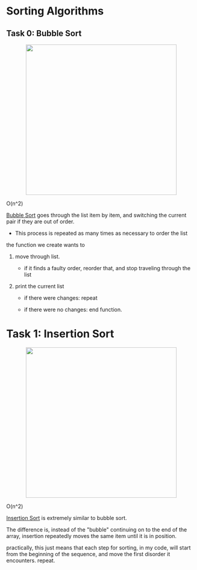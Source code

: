 # Sorting Algorithms

## Task 0: Bubble Sort

<p align="center">

  <img src="https://upload.wikimedia.org/wikipedia/commons/c/c8/Bubble-sort-example-300px.gif" width="400\"/>

<br>

O(n^2)

[Bubble Sort](https://en.wikipedia.org/wiki/Bubble_sort) goes through the list item by item, and switching the current pair if they are out of order.

- This process is repeated as many times as necessary to order the list

the function we create wants to

1. move through list.

	* if it finds a faulty order, reorder that, and stop traveling through the list

1. print the current list

	* if there were changes: repeat

	* if there were no changes: end function.


# Task 1: Insertion Sort

<p align="center">

  <img src="https://upload.wikimedia.org/wikipedia/commons/0/0f/Insertion-sort-example-300px.gif" width="400\"/>

<br>

O(n^2)

[Insertion Sort](https://en.wikipedia.org/wiki/Insertion_sort) is extremely similar to bubble sort.

The difference is, instead of the "bubble" continuing on to the end of the array, insertion repeatedly moves the same item until it is in position.

practically, this just means that each step for sorting, in my code, will start from the beginning of the sequence, and move the first disorder it encounters. repeat.



